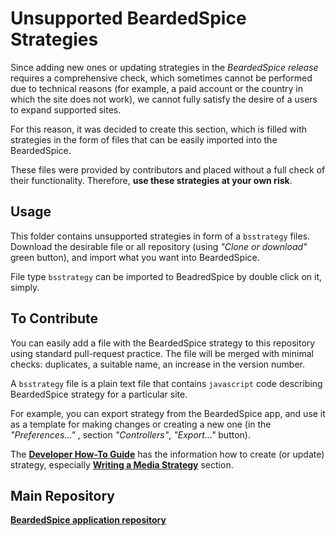 # Unsupported BeardedSpice Strategies

Since adding new ones or updating strategies in the _BeardedSpice release_ requires a comprehensive check, which sometimes cannot be performed due to technical reasons (for example, a paid account or the country in which the site does not work), we cannot fully satisfy the desire of a users to expand supported sites. 

For this reason, it was decided to create this section, which is filled with strategies in the form of files that can be easily imported into the BeardedSpice. 

These files were provided by contributors and placed without a full check of their functionality. Therefore, **use these strategies at your own risk**.

## Usage

This folder contains unsupported strategies in form of a `bsstrategy` files. Download the desirable file or all repository (using _"Clone or download"_ green button), and import what you want into BeardedSpice. 

File type `bsstrategy` can be imported to BeadredSpice by double click on it, simply.

## To Contribute

You can easily add a file with the BeardedSpice strategy to this repository using standard pull-request practice. The file will be merged with minimal checks: duplicates, a suitable name, an increase in the version number.

A `bsstrategy` file is a plain text file that contains `javascript` code describing BeardedSpice strategy for a particular site.

For example, you can export strategy from the BeardedSpice app, and use it as a template for making changes or creating a new one (in the _"Preferences..."_ , section _"Controllers"_, _"Export..."_ button).

The **[Developer How-To Guide](docs/developers-guide-web.md)** has the information how to create (or update) strategy, especially **[Writing a Media Strategy](https://github.com/beardedspice/beardedspice/blob/master/docs/developers-guide-web.md#writing-a-media-strategy)**  section.

## Main Repository

**[BeardedSpice application repository](https://github.com/beardedspice/beardedspice)**
